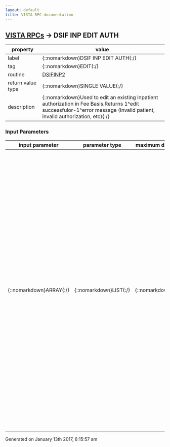 ```yaml
---
layout: default
title: VISTA RPC documentation
---
```




## [VISTA RPCs](TableOfContent.md) &#8594; DSIF INP EDIT AUTH 

 property | value 
--- | --- 
 label | {::nomarkdown}DSIF INP EDIT AUTH{:/}
 tag | {::nomarkdown}EDIT{:/}
 routine | [DSIFINP2](http://code.osehra.org/dox/Routine_DSIFINP2_source.html)
 return value type | {::nomarkdown}SINGLE VALUE{:/}
 description | {::nomarkdown}Used to edit an existing Inpatient authorization in Fee Basis.Returns 1^edit successfulor-1^error message (Invalid patient, invalid authorization, etc){:/}

### Input Parameters

| input parameter | parameter type | maximum data length | required | description | 
| --- | --- | --- | --- | --- | 
| {::nomarkdown}ARRAY{:/} | {::nomarkdown}LIST{:/} | {::nomarkdown}350{:/} | {::nomarkdown}true{:/} | {::nomarkdown} (1)=Patient^DFN (2)=AuthIEN^IEN of Authorization supplied for Edit authorization (3)=FromDate^[Supplied in FM Date format] (4)=ToDate^[Supplied in FM Date format] (5)=Location^IEN [of file #4 (Primary Service area)]  (6)=PurposeofVisit^POV IEN [file #161.82] (7)=CostRecovery^(1 or 0) (8)=Accident Related^(1 or 0) (9)=Clerk^IEN [of file 200] (10)=TreatmentType^IEN (set of codes) (11)=TypeofCare^IEN (set of codes) (12)=DX^1^[value or @] (13)=DX^2^[value or @] (14)=DX^3^[value or @] (15)=PatientType^IEN (set of codes)  (16)=Vendor^IEN (of file #161.2) (17)=*DELETED - NOT USED (18)=Consult #^IEN (19)=Fee^(Fee program IEN file #161.8) (20)=7078^Associated 7078 IEN (21)=Discharge type^type (Optional) but if entered it MUST be 1-4 only (50)=Remarks^1^first 80 chars of text (51-59)=Remarks^2^next 80 chars of text (etc){:/} | 




 Generated on January 13th 2017, 6:15:57 am